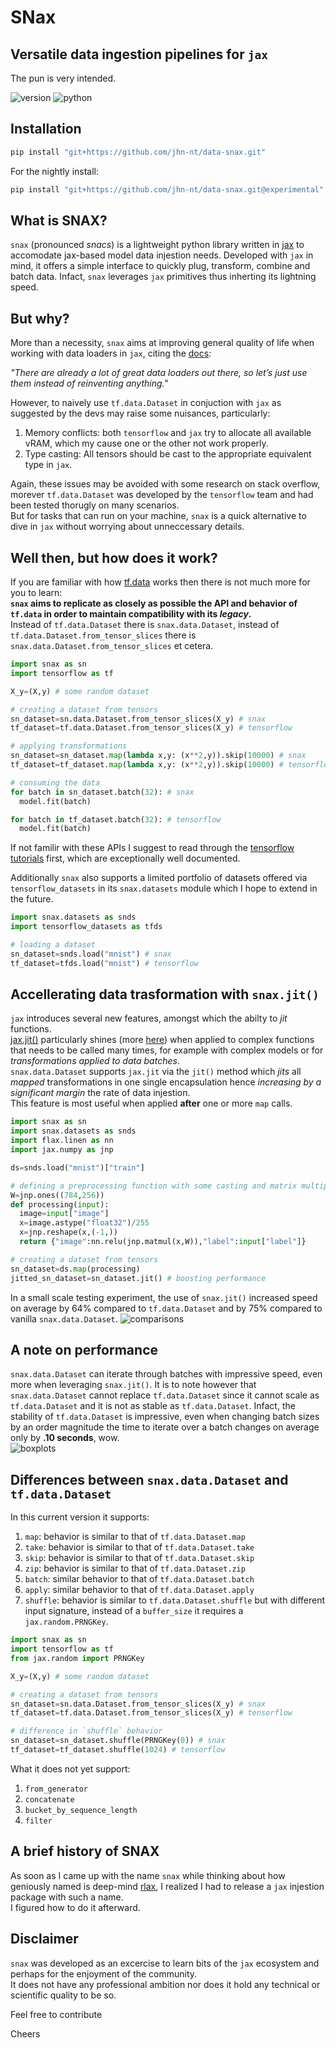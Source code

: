 # SNax
## Versatile data ingestion pipelines for `jax`
The pun is very intended.

![version](https://img.shields.io/badge/version-0.2-red)
![python](https://img.shields.io/badge/python->=3.8-green)

## Installation 
```sh
pip install "git+https://github.com/jhn-nt/data-snax.git"
```

For the nightly install:
```sh
pip install "git+https://github.com/jhn-nt/data-snax.git@experimental"
```




## What is SNAX?
`snax` (pronounced _snacs_) is a lightweight python library written in [jax](https://jax.readthedocs.io/en/latest/) to accomodate jax-based model data injestion needs.
Developed with `jax` in mind, it offers a simple interface to quickly plug, transform, combine and batch  data. Infact, `snax` leverages `jax` primitives thus inherting its lightning speed.

## But why?
More than a necessity, `snax` aims at improving general quality of life when working with data loaders in `jax`, citing the [docs](https://jax.readthedocs.io/en/latest/notebooks/neural_network_with_tfds_data.html#:~:text=There%20are%20already%20a%20lot%20of%20great%20data%20loaders%20out%20there%2C%20so%20let%E2%80%99s%20just%20use%20them%20instead%20of%20reinventing%20anything.):  

_"There are already a lot of great data loaders out there, so let’s just use them instead of reinventing anything."_  

However, to naively use `tf.data.Dataset` in conjuction with `jax` as suggested by the devs may raise some nuisances, particularly:  
1. Memory conflicts: both `tensorflow` and `jax` try to allocate all available vRAM, which my cause one or the other not work properly.  
2. Type casting: All tensors should be cast to the appropriate equivalent type in `jax`.  

Again, these issues may be avoided with some research on stack overflow, morever `tf.data.Dataset` was developed by the `tensorflow` team and had been tested thorugly on many scenarios.  
But for tasks that can run on your machine, `snax` is a quick alternative to dive in `jax` without worrying about unneccessary details.


## Well then, but how does it work?  
If you are familiar with how [tf.data](https://www.tensorflow.org/guide/data) works then there is not much more for you to learn:  
__`snax` aims to replicate as closely as possible the API and behavior of `tf.data` in order to maintain compatibility with its _legacy_.__  
Instead of `tf.data.Dataset` there is `snax.data.Dataset`, instead of `tf.data.Dataset.from_tensor_slices` there is `snax.data.Dataset.from_tensor_slices` et cetera.   

```python
import snax as sn
import tensorflow as tf

X_y=(X,y) # some random dataset

# creating a dataset from tensors
sn_dataset=sn.data.Dataset.from_tensor_slices(X_y) # snax
tf_dataset=tf.data.Dataset.from_tensor_slices(X_y) # tensorflow

# applying transformations
sn_dataset=sn_dataset.map(lambda x,y: (x**2,y)).skip(10000) # snax
tf_dataset=tf_dataset.map(lambda x,y: (x**2,y)).skip(10000) # tensorflow

# consuming the data
for batch in sn_dataset.batch(32): # snax
  model.fit(batch)

for batch in tf_dataset.batch(32): # tensorflow
  model.fit(batch)
```
If not familir with these APIs I suggest to read through the [tensorflow tutorials](https://www.tensorflow.org/guide/data) first, which are exceptionally well documented.


Additionally `snax` also supports a limited portfolio of datasets offered via `tensorflow_datasets` in its `snax.datasets` module which I hope to extend in the future. 

```python
import snax.datasets as snds
import tensorflow_datasets as tfds

# loading a dataset
sn_dataset=snds.load("mnist") # snax
tf_dataset=tfds.load("mnist") # tensorflow
```

## Accellerating data trasformation with `snax.jit()`
`jax` introduces several new features, amongst which the abilty to _jit_ functions.  
[jax.jit()](https://jax.readthedocs.io/en/latest/_autosummary/jax.jit.html#jax.jit) particularly shines (more [here](https://jax.readthedocs.io/en/latest/jax-101/02-jitting.html#when-to-use-jit:~:text=30-,When%20to%20use%20JIT,-%23)) when applied to complex functions that needs to be called many times, for example with complex models or for  _transformations applied to data batches_.  
`snax.data.Dataset` supports `jax.jit` via the `jit()` method which _jits_ all _mapped_ transformations in one single encapsulation hence _increasing by a significant margin_ the rate of data injestion.  
This feature is most useful when applied __after__ one or more `map` calls. 

```python
import snax as sn
import snax.datasets as snds
import flax.linen as nn
import jax.numpy as jnp

ds=snds.load("mnist")["train"]

# defining a preprocessing function with some casting and matrix multiplication
W=jnp.ones((784,256))
def processing(input):
  image=input["image"]
  x=image.astype("float32")/255
  x=jnp.reshape(x,(-1,))
  return {"image":nn.relu(jnp.matmul(x,W)),"label":input["label"]}

# creating a dataset from tensors
sn_dataset=ds.map(processing)
jitted_sn_dataset=sn_dataset.jit() # boosting performance
```
In a small scale testing experiment, the use of  `snax.jit()` increased speed on average by 64% compared to `tf.data.Dataset` and by 75% compared to vanilla `snax.data.Dataset`.
![comparisons](images/comparisons.png)

## A note on performance
`snax.data.Dataset` can iterate through batches with impressive speed, even more when leveraging `snax.jit()`.
It is to note however that `snax.data.Dataset` cannot replace `tf.data.Dataset` since it cannot scale as `tf.data.Dataset` and it is not as stable as `tf.data.Dataset`. Infact, the stability of `tf.data.Dataset` is impressive, even when changing batch sizes by an order magnitude the time to iterate over a batch changes on average only by __.10 seconds__, wow.    
![boxplots](images/boxplots.png)  

## Differences between `snax.data.Dataset` and `tf.data.Dataset`
In this current version it supports:  
  1. `map`: behavior is similar to that of `tf.data.Dataset.map`  
  2. `take`: behavior is similar to that of `tf.data.Dataset.take`  
  3. `skip`: behavior is similar to that of `tf.data.Dataset.skip`  
  4. `zip`: behavior is similar to that of `tf.data.Dataset.zip`  
  5. `batch`: similar behavior to that of `tf.data.Dataset.batch`
  6. `apply`: similar behavior to that of `tf.data.Dataset.apply`
  7. `shuffle`: behavior is similar to `tf.data.Dataset.shuffle` but with different input signature, instead of a `buffer_size` it requires a `jax.random.PRNGKey`.  
  ```python
import snax as sn
import tensorflow as tf
from jax.random import PRNGKey

X_y=(X,y) # some random dataset

# creating a dataset from tensors
sn_dataset=sn.data.Dataset.from_tensor_slices(X_y) # snax
tf_dataset=tf.data.Dataset.from_tensor_slices(X_y) # tensorflow

# difference in `shuffle` behavior
sn_dataset=sn_dataset.shuffle(PRNGKey(0)) # snax
tf_dataset=tf_dataset.shuffle(1024) # tensorflow
```

What it does not yet support:
  1. `from_generator`
  2. `concatenate`
  3. `bucket_by_sequence_length`
  4. `filter`


## A brief history of SNAX
As soon as I came up with the name `snax` while thinking about how geniously named is deep-mind [rlax](https://rlax.readthedocs.io/en/latest/index.html=),  I realized I had to release a `jax` injestion package with such a name.    
I figured how to do it afterward.


## Disclaimer
`snax` was developed as an excercise to learn bits of the `jax` ecosystem and perhaps for the enjoyment of the community.  
It does not have any professional ambition nor does it hold any technical or scientific quality to be so. 

Feel free to contribute  

Cheers
